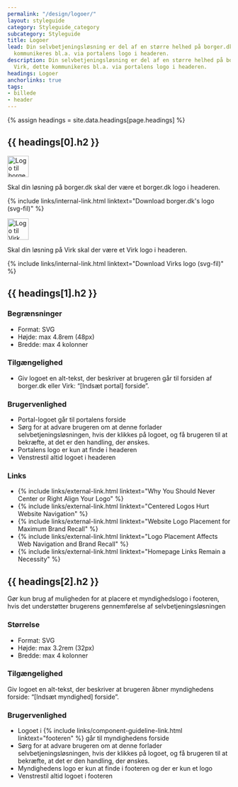 ```yaml
---
permalink: "/design/logoer/"
layout: styleguide
category: Styleguide_category
subcategory: Styleguide
title: Logoer
lead: Din selvbetjeningsløsning er del af en større helhed på borger.dk og Virk, dette
  kommunikeres bl.a. via portalens logo i headeren.
description: Din selvbetjeningsløsning er del af en større helhed på borger.dk og
  Virk, dette kommunikeres bl.a. via portalens logo i headeren.
headings: Logoer
anchorlinks: true
tags:
- billede
- header
---
```


{% assign headings = site.data.headings[page.headings] %}

[---- SVG-filer til download -------------------------------------]: # 
<h2 id="{{ headings[0].id }}">{{ headings[0].h2 }}</h2>

<img src="{{ site.baseurl }}/assets/img/logo-borgerdk.svg" height="48" alt="Logo til borger.dk selvbetjeningsløsninger" />

Skal din løsning på borger.dk skal der være et borger.dk logo i headeren.

{% include links/internal-link.html linktext="Download borger.dk's logo (svg-fil)" %}

<img src="{{ site.baseurl }}/assets/img/logo_virk.svg" height="48" alt="Logo til Virk selvbetjeningsløsninger"/>

Skal din løsning på Virk skal der være et Virk logo i headeren.

{% include links/internal-link.html linktext="Download Virks logo (svg-fil)" %}

[---- Retningslinjer for portallogo i headeren -------------------------------------]: # 
<h2 id="{{ headings[1].id }}">{{ headings[1].h2 }}</h2>

### Begrænsninger

- Format: SVG
- Højde: max 4.8rem (48px)
- Bredde: max 4 kolonner

### Tilgængelighed

- Giv logoet en alt-tekst, der beskriver at brugeren går til forsiden af borger.dk eller Virk: “[Indsæt portal] forside”.

### Brugervenlighed

- Portal-logoet går til portalens forside
- Sørg for at advare brugeren om at denne forlader selvbetjeningsløsningen, hvis der klikkes på logoet, og få brugeren til at bekræfte, at det er den handling, der ønskes.
- Portalens logo er kun at finde i headeren
- Venstrestil altid logoet i headeren

### Links

<ul class="nobullet-list">
    <li>{% include links/external-link.html linktext="Why You Should Never Center or Right Align Your Logo" %}</li>
    <li>{% include links/external-link.html linktext="Centered Logos Hurt Website Navigation" %}</li>
    <li>{% include links/external-link.html linktext="Website Logo Placement for Maximum Brand Recall" %}</li>
    <li>{% include links/external-link.html linktext="Logo Placement Affects Web Navigation and Brand Recall" %}</li>
    <li>{% include links/external-link.html linktext="Homepage Links Remain a Necessity" %}</li>
</ul>

[---- Retningslinjer for myndighedslogo i footeren -------------------------------------]: # 
<h2 id="{{ headings[2].id }}">{{ headings[2].h2 }}</h2>

Gør kun brug af muligheden for at placere et myndighedslogo i footeren, hvis det understøtter brugerens gennemførelse af selvbetjeningsløsningen

### Størrelse

- Format: SVG
- Højde: max 3.2rem (32px)
- Bredde: max 4 kolonner

### Tilgængelighed

Giv logoet en alt-tekst, der beskriver at brugeren åbner myndighedens forside: “[Indsæt myndighed] forside”.

### Brugervenlighed

- Logoet i {% include links/component-guideline-link.html linktext="footeren" %} går til myndighedens forside
- Sørg for at advare brugeren om at denne forlader selvbetjeningsløsningen, hvis der klikkes på logoet, og få brugeren til at bekræfte, at det er den handling, der ønskes.
- Myndighedens logo er kun at finde i footeren og der er kun et logo
- Venstrestil altid logoet i footeren

